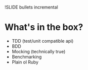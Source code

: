 !SLIDE bullets incremental

# What's in the box? #

* TDD (test/unit compatible api)
* BDD
* Mocking (technically true)
* Benchmarking
* Plain ol Ruby

